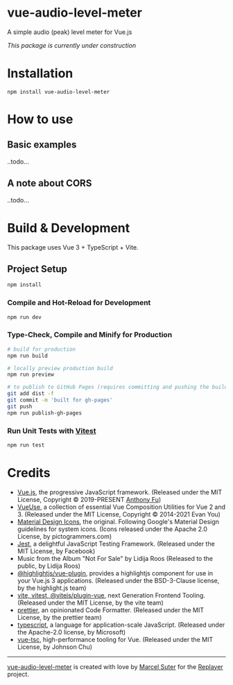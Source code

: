 # vue-audio-level-meter
A simple audio (peak) level meter for Vue.js

*This package is currently under construction*

# Installation
    npm install vue-audio-level-meter


# How to use
## Basic examples    

..todo...

## A note about CORS

..todo...

# Build & Development

This package uses Vue 3 + TypeScript + Vite.

## Project Setup

```sh
npm install
```

### Compile and Hot-Reload for Development

```sh
npm run dev
```

### Type-Check, Compile and Minify for Production

```sh
# build for production
npm run build

# locally preview production build
npm run preview

# to publish to GitHub Pages (requires committing and pushing the build in the /dist folder)
git add dist -f
git commit -m 'built for gh-pages'
git push
npm run publish-gh-pages
```

### Run Unit Tests with [Vitest](https://vitest.dev/)

```sh
npm run test
```

# Credits

*   [Vue.js](https://vuejs.org/), the progressive JavaScript framework. (Released under the MIT License, Copyright © 2019-PRESENT [Anthony Fu](https://github.com/antfu))
*   [VueUse](https://vueuse.org/), a collection of essential Vue Composition Utilities for Vue 2 and 3. (Released under the MIT License, Copyright © 2014-2021 Evan You)
*   [Material Design Icons](https://materialdesignicons.com/), the original. Following Google's Material Design guidelines for system icons. (Icons released under the Apache 2.0 License, by pictogrammers.com)
*   [Jest](https://jestjs.io/), a delightful JavaScript Testing Framework. (Released under the MIT License, by Facebook)
*   Music from the Album "Not For Sale" by Lidija Roos (Released to the public, by Lidija Roos)
*   [@highlightjs/vue-plugin](https://github.com/highlightjs/vue-plugin), provides a highlightjs component for use in your Vue.js 3 applications. (Released under the BSD-3-Clause license, by the highlight.js team)
*   [vite, vitest, @vitejs/plugin-vue](https://github.com/vitejs/vite), next Generation Frontend Tooling. (Released under the MIT License, by the vite team)
*   [prettier](https://github.com/prettier/prettier), an opinionated Code Formatter. (Released under the MIT License, by the prettier team)
*   [typescript](https://github.com/Microsoft/TypeScript), a language for application-scale JavaScript. (Released under the Apache-2.0 license, by Microsoft)
*   [vue-tsc](https://github.com/johnsoncodehk/volar), high-performance tooling for Vue. (Released under the MIT License, by Johnson Chu)

---

[vue-audio-level-meter](https://github.com/suterma/vue-audio-level-meter) is created with love by [Marcel Suter](https://marcelsuter.ch) for the [Replayer](https://replayer.app) project.
 